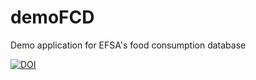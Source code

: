 # demoFCD
Demo application for EFSA's food consumption database


[![DOI](https://zenodo.org/badge/doi/10.5281/zenodo.50573.svg)](http://dx.doi.org/10.5281/zenodo.50573)
